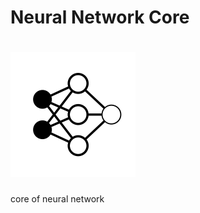 # Neural Network Core

# ![Neural Network Core JS Logo](https://raw.githubusercontent.com/daovietanhuet/neuralnetworkcore/master/logo.png)
core of neural network
